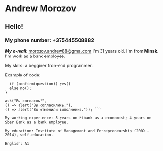 # Andrew Morozov

## Hello!

### My phone number: +375445508882
***My e-mail***: morozov.andrew88@gmai.com
I'm 31 years old. I'm from **Minsk**.
I'm work as a bank employee. 


My skills: a begginer fron-end programmer.

Example of code:
``` let ask = (question, yes, no) => {
  if (confirm(question)) yes()
  else no(); 
} 

ask("Вы согласны?",
() => alert("Вы согласились."),
() => alert("Вы отменили выполнение.")); ```

My working experience: 5 years on Mtbank as a economist; 4 years on Sber Bank as a bank employee.

My education: Institute of Management and Entrepreneurship (2009 - 2014), self-education.

English: A1